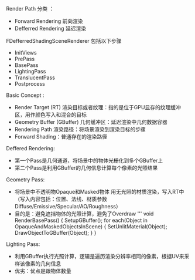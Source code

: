 
Render Path 分类 ： 
- Forward Rendering 前向渲染 
- Defferred Rendering 延迟渲染 

FDefferredShadingSceneRenderer 包括以下步骤 
- InitViews 
- PrePass 
- BasePass 
- LightingPass 
- TranslucentPass 
- Postprocess  

Basic Concept : 
- Render Target (RT) 渲染目标或者纹理：指的是位于GPU显存的纹理缓冲区，用作颜色写入和混合的目标 
- Geometry Buffer (GBuffer) 几何缓冲区：延迟渲染中几何数据容器 
- Rendering Path 渲染路径：将场景渲染到渲染目标的步骤 
- Forward Shading：普通存在的渲染路径 

Deffered Rendering: 
- 第一个Pass是几何通道，将场景中的物体光栅化到多个GBuffer上 
- 第二个Pass是利用GBuffer的几何信息计算每个像素的光照结果 

Geometry Pass: 
- 将场景中不透明物Opaque和Masked物体 用无光照的材质渲染，写入RT中 （写入内容包括：位置、法线、材质参数Diffuse/Emissive/Specular/AO/Roughness） 
- 目的是：避免遮挡物体的光照计算，避免了Overdraw
''' 
void RenderBasePass() 
{
  SetupGBuffer(); 
  for each(Object in OpaqueAndMaskedObjectsInScene) 
  {
    SetUnlitMaterial(Object); 
    DrawObjectToGBuffer(Object); 
   }
}

Lighting Pass:
- 利用GBuffer执行光照计算，逻辑是遍历渲染分辨率相同的像素，根据UV来采样该像素的几何信息 
- 优劣：优点是跟物体数量







